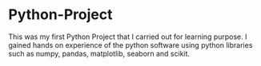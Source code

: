 # Python-Project
This was my first Python Project that I carried out for learning purpose. I gained hands on experience of the python software using python libraries such as numpy, pandas, matplotlib, seaborn and scikit.
